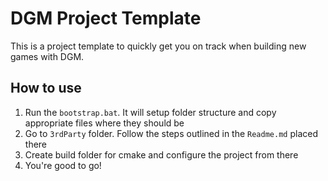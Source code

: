 # DGM Project Template

This is a project template to quickly get you on track when building new games with DGM.

## How to use

 1. Run the `bootstrap.bat`. It will setup folder structure and copy appropriate files where they should be
 2. Go to `3rdParty` folder. Follow the steps outlined in the `Readme.md` placed there
 3. Create build folder for cmake and configure the project from there
 4. You're good to go!